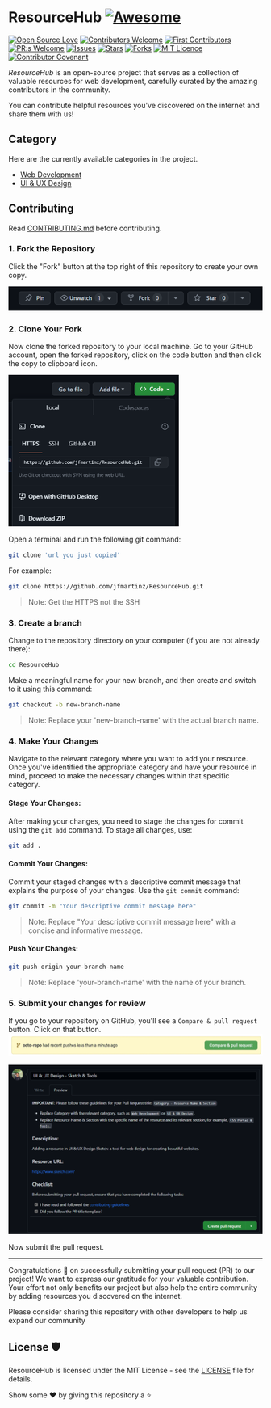 # ResourceHub  [![Awesome](https://cdn.rawgit.com/sindresorhus/awesome/d7305f38d29fed78fa85652e3a63e154dd8e8829/media/badge.svg)](https://github.com/sindresorhus/awesome)


[![Open Source Love](https://firstcontributions.github.io/open-source-badges/badges/open-source-v1/open-source.svg)](https://github.com/firstcontributions/open-source-badges)
[![Contributors Welcome](https://img.shields.io/badge/contributors-welcome-0b7cbd)](https://github.com/nikohoffren/fork-commit-merge/pulls)
[![First Contributors](https://img.shields.io/badge/first-contributors-0b7cbd)](https://github.com/nikohoffren/fork-commit-merge/pulls)
[![PR:s Welcome](https://img.shields.io/badge/PR:s-welcome-0b7cbd)](https://github.com/nikohoffren/fork-commit-merge/pulls)
[![Issues](https://img.shields.io/github/issues/jfmartinz/ResourceHub.svg?style=flat)](https://github.com/jfmartinz/ResourceHub/issues)
[![Stars](https://img.shields.io/github/stars/jfmartinz/ResourceHub.svg?style=flat)](https://github.com/jfmartinz/ResourceHub/stars)
[![Forks](https://img.shields.io/github/forks/jfmartinz/ResourceHub.svg?style=flat)](https://github.com/jfmartinz/ResourceHub/forks)
[![MIT Licence](https://badges.frapsoft.com/os/mit/mit.svg?v=103)](https://opensource.org/licenses/mit-license.php)
[![Contributor Covenant](https://img.shields.io/badge/Contributor%20Covenant-2.1-4baaaa.svg)](code_of_conduct.md)


_ResourceHub_ is an open-source project that serves as a collection of valuable resources for web development, carefully curated by the amazing contributors in the community.

You can contribute helpful resources you've discovered on the internet and share them with us! 

## Category
Here are the currently available categories in the project.<br>
- [Web Development](https://github.com/jfmartinz/ResourceHub/tree/main/Web%20Development)
- [UI & UX Design](https://github.com/jfmartinz/ResourceHub/tree/main/UI-UX%20Design)


## Contributing
Read [CONTRIBUTING.md](https://github.com/jfmartinz/ResourceHub/blob/main/CONTRIBUTING.md) before contributing.

### 1. Fork the Repository

Click the "Fork" button at the top right of this repository to create your own copy.

<img src="images/fork.png" alt="Fork the repository"> <br>

### 2. Clone Your Fork

Now clone the forked repository to your local machine. Go to your GitHub account, open the forked repository, click on the code button and then click the copy to clipboard icon.

<img src="images/clone.png" alt="Fork the repository" height="300px"> <br>

Open a terminal and run the following git command:

```bash
git clone 'url you just copied'
```

For example:

```bash
git clone https://github.com/jfmartinz/ResourceHub.git
```

> Note: Get the HTTPS not the SSH

### 3. Create a branch

Change to the repository directory on your computer (if you are not already there):

```bash
cd ResourceHub
```

Make a meaningful name for your new branch, and then create and switch to it using this command:

```bash
git checkout -b new-branch-name
```

> Note: Replace your 'new-branch-name' with the actual branch name.

### 4. Make Your Changes

Navigate to the relevant category where you want to add your resource. Once you've identified the appropriate category and have your resource in mind, proceed to make the necessary changes within that specific category.

#### Stage Your Changes:

After making your changes, you need to stage the changes for commit using the `git add` command. To stage all changes, use:

```bash
git add .
```

#### Commit Your Changes:

Commit your staged changes with a descriptive commit message that explains the purpose of your changes. Use the `git commit` command:

```bash
git commit -m "Your descriptive commit message here"
```

> Note: Replace "Your descriptive commit message here" with a concise and informative message.

#### Push Your Changes:

```bash
git push origin your-branch-name
```

> Note: Replace 'your-branch-name' with the name of your branch.

### 5. Submit your changes for review

If you go to your repository on GitHub, you'll see a `Compare & pull request` button. Click on that button.
![Compare & pull request](images/image.png)<br>

![Open a Pull Request](images/pr.png)<br>

Now submit the pull request.

---

Congratulations 🎉  on successfully submitting your pull request (PR) to our project! We want to express our gratitude for your valuable contribution. Your effort not only benefits our project but also help the entire community by adding resources you discovered on the internet.

Please consider sharing this repository with other developers to help us expand our community

## License 🛡️

ResourceHub is licensed under the MIT License - see the [LICENSE](https://github.com/jfmartinz/ResourceHub/blob/main/LICENSE) file for details.


Show some ❤️ by giving this repository a ⭐️

